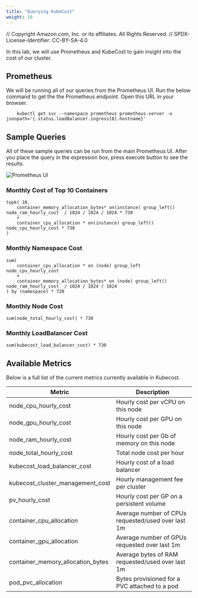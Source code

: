 ```yaml
---
title: "Querying KubeCost"
weight: 10 
---
```


// Copyright Amazon.com, Inc. or its affiliates. All Rights Reserved. 
// SPDX-License-Identifier: CC-BY-SA-4.0

In this lab, we will use Prometheus and KubeCost to gain insight into the cost of our cluster.

## Prometheus

We will be running all of our queries from the Prometheus UI.
Run the below command to get the the Prometheus endpoint.
Open this URL in your browser. 

        kubectl get svc --namespace prometheus prometheus-server -o jsonpath='{.status.loadBalancer.ingress[0].hostname}'

## Sample Queries

All of these sample queries can be run from the main Prometheus UI. 
After you place the query in the expression box, press execute button to see the results.

![Prometheus UI](/images/kubecost/prometheus.png)


### Monthly Cost of Top 10 Containers

    topk( 10, 
        container_memory_allocation_bytes* on(instance) group_left() node_ram_hourly_cost  / 1024 / 1024 / 1024 * 730
        + 
        container_cpu_allocation * on(instance) group_left() node_cpu_hourly_cost * 730
    )

### Monthly Namespace Cost

    sum(
        container_cpu_allocation * on (node) group_left node_cpu_hourly_cost 
        +
        container_memory_allocation_bytes* on (node) group_left() node_ram_hourly_cost  / 1024 / 1024 / 1024 
    ) by (namespace) * 720

### Monthly Node Cost

    sum(node_total_hourly_cost) * 730

### Monthly LoadBalancer Cost

    sum(kubecost_load_balancer_cost) * 730

## Available Metrics

Below is a full list of the current metrics currently available in Kubecost. 

| Metric       | Description                                                                                            |
| ------------ | ------------------------------------------------------------------------------------------------------ |
| node_cpu_hourly_cost | Hourly cost per vCPU on this node  |
| node_gpu_hourly_cost | Hourly cost per GPU on this node  |
| node_ram_hourly_cost   | Hourly cost per Gb of memory on this node                       |
| node_total_hourly_cost   | Total node cost per hour                       |
| kubecost_load_balancer_cost   | Hourly cost of a load balancer                 |
| kubecost_cluster_management_cost | Hourly management fee per cluster                 |
| pv_hourly_cost   | Hourly cost per GP on a persistent volume                 |
| container_cpu_allocation   | Average number of CPUs requested/used over last 1m                      |
| container_gpu_allocation   | Average number of GPUs requested over last 1m                      |
| container_memory_allocation_bytes   | Average bytes of RAM requested/used over last 1m                 |
| pod_pvc_allocation   | Bytes provisioned for a PVC attached to a pod                      |
